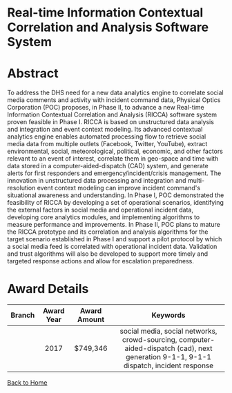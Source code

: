 
Real-time Information Contextual Correlation and Analysis Software System
=========================================================================

# Abstract


To address the DHS need for a new data analytics engine to correlate social media comments and activity with incident command data, Physical Optics Corporation (POC) proposes, in Phase II, to advance a new Real-time Information Contextual Correlation and Analysis (RICCA) software system proven feasible in Phase I. RICCA is based on unstructured data analysis and integration and event context modeling. Its advanced contextual analytics engine enables automated processing flow to retrieve social media data from multiple outlets (Facebook, Twitter, YouTube), extract environmental, social, meteorological, political, economic, and other factors relevant to an event of interest, correlate them in geo-space and time with data stored in a computer-aided-dispatch (CAD) system, and generate alerts for first responders and emergency/incident/crisis management. The innovation in unstructured data processing and integration and multi-resolution event context modeling can improve incident command's situational awareness and understanding. In Phase I, POC demonstrated the feasibility of RICCA by developing a set of operational scenarios, identifying the external factors in social media and operational incident data, developing core analytics modules, and implementing algorithms to measure performance and improvements. In Phase II, POC plans to mature the RICCA prototype and its correlation and analysis algorithms for the target scenario established in Phase I and support a pilot protocol by which a social media feed is correlated with operational incident data. Validation and trust algorithms will also be developed to support more timely and targeted response actions and allow for escalation preparedness.  

# Award Details

|Branch|Award Year|Award Amount|Keywords|
| :---: | :---: | :---: | :---: |
||2017|$749,346|social media, social networks, crowd-sourcing, computer-aided-dispatch (cad), next generation 9-1-1, 9-1-1 dispatch, incident response|
  
  


[Back to Home](https://github.com/chrischow/dod_sbir_awards/Reports/DJ/#1828)